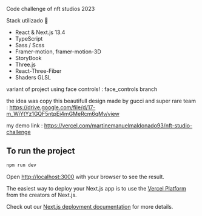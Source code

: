 Code challenge of nft studios 2023

Stack utilizado 🧰
- React & Next.js 13.4
- TypeScript
- Sass / Scss
- Framer-motion, framer-motion-3D
- StoryBook
- Three.js
- React-Three-Fiber
- Shaders GLSL

variant of project using face controls! : face_controls branch

the idea was copy this beautifull design made by gucci and super rare team :
https://drive.google.com/file/d/17-m_WiYtYz1GQF5ntpEi4mGMeRcm6qMv/view

my demo link : https://vercel.com/martinemanuelmaldonado93/nft-studio-challenge


## To run the project
 
```bash
npm run dev 
```

Open [http://localhost:3000](http://localhost:3000) with your browser to see the result.
 
The easiest way to deploy your Next.js app is to use the [Vercel Platform](https://vercel.com/new?utm_medium=default-template&filter=next.js&utm_source=create-next-app&utm_campaign=create-next-app-readme) from the creators of Next.js.

Check out our [Next.js deployment documentation](https://nextjs.org/docs/deployment) for more details.
